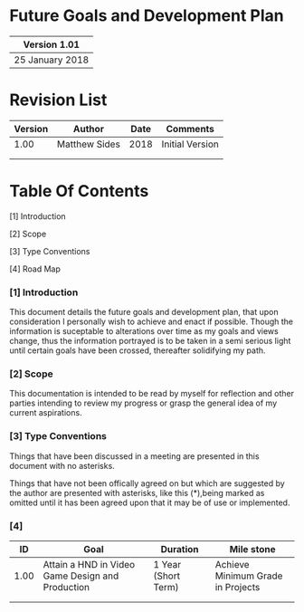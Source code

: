 # Future Goals and Development Plan

| Version 1.01    |
|-----------------|
|  25 January 2018|
     
     
# Revision List

| Version     | Author          | Date                 | Comments                       |
|-------------|-----------------|----------------------|--------------------------------|
| 1.00        |  Matthew Sides  |              2018    | Initial Version                |
|             |                 |                      |                                | 
|             |                 |                      |                                | 


# Table Of Contents

[1] Introduction

[2] Scope

[3] Type Conventions

[4] Road Map

### [1] Introduction

This document details the future goals and development plan, that upon consideration I personally wish to achieve and enact if possible. Though the information is suceptable to alterations over time as my goals and views change, thus the information portrayed is to be taken in a semi serious light until certain goals have been crossed, thereafter solidifying my path.

### [2] Scope

This documentation is intended to be read by myself for reflection and other parties intending to review my progress or grasp the general idea of my current aspirations. 

### [3] Type Conventions

Things that have been discussed in a meeting are presented in this document with no asterisks.

Things that have not been offically agreed on but which are suggested by the author are presented with asterisks, like this (*),being marked as omitted until it has been agreed upon that it may be of use or implemented.

### [4]



| ID          | Goal                                             | Duration                       | Mile stone                        |
|-------------|--------------------------------------------------|--------------------------------|-----------------------------------|
| 1.00        | Attain a HND in Video Game Design and Production | 1 Year (Short Term)            | Achieve Minimum Grade in Projects |
|             |                                                  |                                |                                   | 
|             |                                                  |                                |                                   | 
